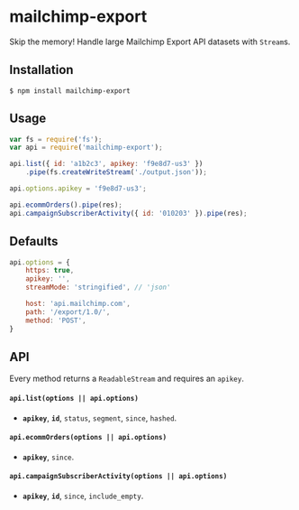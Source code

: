 mailchimp-export
================

Skip the memory! Handle large Mailchimp Export API datasets with `Stream`s.

Installation
------------

	$ npm install mailchimp-export


Usage
-----

```javascript
var fs = require('fs');
var api = require('mailchimp-export');

api.list({ id: 'a1b2c3', apikey: 'f9e8d7-us3' })
	.pipe(fs.createWriteStream('./output.json'));

api.options.apikey = 'f9e8d7-us3';

api.ecommOrders().pipe(res);
api.campaignSubscriberActivity({ id: '010203' }).pipe(res);
```

Defaults
---------------

```javascript
api.options = {
	https: true,
	apikey: '',
	streamMode: 'stringified', // 'json'

	host: 'api.mailchimp.com',
	path: '/export/1.0/',
	method: 'POST',
}
```
## API

Every method returns a `ReadableStream` and requires an `apikey`.

#### `api.list(options || api.options)`

- **`apikey`**, **`id`**, `status`, `segment`, `since`, `hashed`.

#### `api.ecommOrders(options || api.options)`

- **`apikey`**, `since`.

#### `api.campaignSubscriberActivity(options || api.options)`

- **`apikey`**, **`id`**, `since`, `include_empty`.
